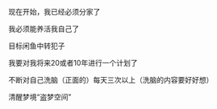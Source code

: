 现在开始，我已经必须分家了

我必须能养活我自己了

目标闲鱼中转犯子
  
我要对我将来20或者10年进行一个计划了

不断对自己洗脑（正面的）每天三次以上（洗脑的内容要好好想）

清醒梦境“盗梦空间”